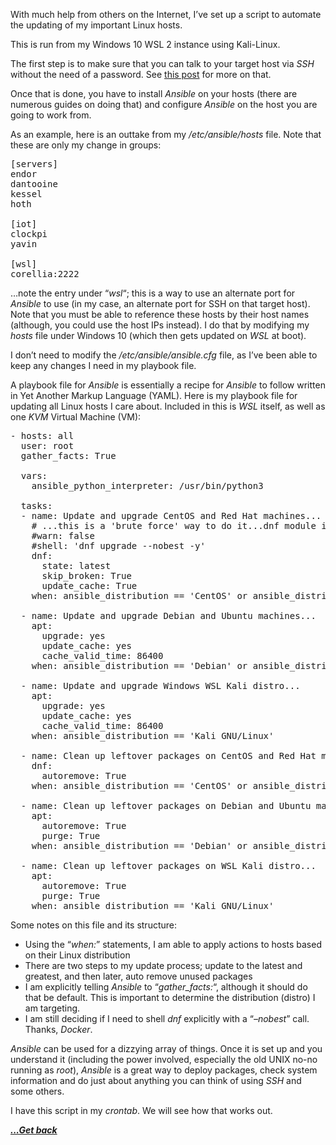 With much help from others on the Internet, I&#8217;ve set up a script to automate the updating of my important Linux hosts.

This is run from my Windows 10 WSL 2 instance using Kali-Linux.

The first step is to make sure that you can talk to your target host via _SSH_ without the need of a password. See [this post](https://jwinn.getamonkey.com/?page_id=443 "SSH Without Password Linux") for more on that.

Once that is done, you have to install _Ansible_ on your hosts (there are numerous guides on doing that) and configure _Ansible_ on the host you are going to work from.

As an example, here is an outtake from my _/etc/ansible/hosts_ file. Note that these are only my change in groups:

<pre class="EnlighterJSRAW" data-enlighter-language="generic" data-enlighter-theme="" data-enlighter-highlight="" data-enlighter-linenumbers="" data-enlighter-lineoffset="" data-enlighter-title="" data-enlighter-group="">[servers]
endor
dantooine
kessel
hoth

[iot]
clockpi
yavin

[wsl]
corellia:2222</pre>

&#8230;note the entry under &#8220;_wsl_&#8220;; this is a way to use an alternate port for _Ansible_ to use (in my case, an alternate port for SSH on that target host). Note that you must be able to reference these hosts by their host names (although, you could use the host IPs instead). I do that by modifying my _hosts_ file under Windows 10 (which then gets updated on _WSL_ at boot).

I don&#8217;t need to modify the _/etc/ansible/ansible.cfg_ file, as I&#8217;ve been able to keep any changes I need in my playbook file.

A playbook file for _Ansible_ is essentially a recipe for _Ansible_ to follow written in Yet Another Markup Language (YAML). Here is my playbook file for updating all Linux hosts I care about. Included in this is _WSL_ itself, as well as one _KVM_ Virtual Machine (VM):

<pre class="EnlighterJSRAW" data-enlighter-language="generic" data-enlighter-theme="" data-enlighter-highlight="" data-enlighter-linenumbers="" data-enlighter-lineoffset="" data-enlighter-title="" data-enlighter-group="">- hosts: all
  user: root
  gather_facts: True

  vars:
    ansible_python_interpreter: /usr/bin/python3

  tasks:
  - name: Update and upgrade CentOS and Red Hat machines...
    # ...this is a 'brute force' way to do it...dnf module is preffered (but offers no '--nobest')
    #warn: false
    #shell: 'dnf upgrade --nobest -y'
    dnf:
      state: latest
      skip_broken: True
      update_cache: True
    when: ansible_distribution == 'CentOS' or ansible_distribution == 'Red Hat Enterprise Linux'

  - name: Update and upgrade Debian and Ubuntu machines...
    apt:
      upgrade: yes
      update_cache: yes
      cache_valid_time: 86400
    when: ansible_distribution == 'Debian' or ansible_distribution == 'Ubuntu'

  - name: Update and upgrade Windows WSL Kali distro...
    apt:
      upgrade: yes
      update_cache: yes
      cache_valid_time: 86400
    when: ansible_distribution == 'Kali GNU/Linux'

  - name: Clean up leftover packages on CentOS and Red Hat machines...
    dnf:
      autoremove: True
    when: ansible_distribution == 'CentOS' or ansible_distribution == 'Red Hat Enterprise Linux'

  - name: Clean up leftover packages on Debian and Ubuntu machines...
    apt:
      autoremove: True
      purge: True
    when: ansible_distribution == 'Debian' or ansible_distribution == 'Ubuntu'

  - name: Clean up leftover packages on WSL Kali distro... 
    apt:
      autoremove: True
      purge: True
    when: ansible_distribution == 'Kali GNU/Linux'</pre>

Some notes on this file and its structure:

  * Using the &#8220;_when:_&#8221; statements, I am able to apply actions to hosts based on their Linux distribution
  * There are two steps to my update process; update to the latest and greatest, and then later, auto remove unused packages
  * I am explicitly telling _Ansible_ to &#8220;_gather_facts:_&#8220;, although it should do that be default. This is important to determine the distribution (distro) I am targeting.
  * I am still deciding if I need to shell _dnf_ explicitly with a &#8220;_&#8211;nobest_&#8221; call. Thanks, _Docker_.

_Ansible_ can be used for a dizzying array of things. Once it is set up and you understand it (including the power involved, especially the old UNIX no-no running as _root_), _Ansible_ is a great way to deploy packages, check system information and do just about anything you can think of using _SSH_ and some others.

I have this script in my _crontab_. We will see how that works out.

[***...Get back***](../it-the-hard-way.html)
